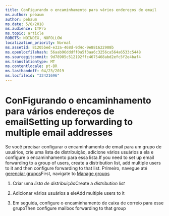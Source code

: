```yaml
---
title: ConFigurando o encaminhamento para vários endereços de email
ms.author: pebaum
author: pebaum
ms.date: 5/8/2018
ms.audience: ITPro
ms.topic: article
ROBOTS: NOINDEX, NOFOLLOW
localization_priority: Normal
ms.assetid: 81205bed-e32a-468d-9d4c-9e881622908b
ms.openlocfilehash: 56aab96dddff0a5f3aa6c3256ca564a6533c5448
ms.sourcegitcommit: 9d78905c512192ffc4675468abd2efc5f2e4baf4
ms.translationtype: MT
ms.contentlocale: pt-BR
ms.lasthandoff: 04/23/2019
ms.locfileid: "32421696"
---
```

# <a name="setting-up-forwarding-to-multiple-email-addresses"></a><span data-ttu-id="af7b2-102">ConFigurando o encaminhamento para vários endereços de email</span><span class="sxs-lookup"><span data-stu-id="af7b2-102">Setting up forwarding to multiple email addresses</span></span>

<span data-ttu-id="af7b2-103">Se você precisar configurar o encaminhamento de email para um grupo de usuários, crie uma lista de distribuição, adicione vários usuários a ela e configure o encaminhamento para essa lista.</span><span class="sxs-lookup"><span data-stu-id="af7b2-103">If you need to set up email forwarding to a group of users, create a distribution list, add multiple users to it and then configure forwarding to that list.</span></span> <span data-ttu-id="af7b2-104">Primeiro, navegue até [gerenciar grupos](https://portal.office.com/adminportal/home#/groups)</span><span class="sxs-lookup"><span data-stu-id="af7b2-104">First, navigate to [Manage groups](https://portal.office.com/adminportal/home#/groups)</span></span>
  
1. <span data-ttu-id="af7b2-105">Criar uma *lista de distribuição*</span><span class="sxs-lookup"><span data-stu-id="af7b2-105">Create a  *distribution list*</span></span> 
    
2. <span data-ttu-id="af7b2-106">Adicionar vários usuários a ele</span><span class="sxs-lookup"><span data-stu-id="af7b2-106">Add multiple users to it</span></span>
    
3. <span data-ttu-id="af7b2-107">Em seguida, configure o encaminhamento de caixa de correio para esse grupo</span><span class="sxs-lookup"><span data-stu-id="af7b2-107">Then configure mailbox forwarding to that group</span></span>
    

